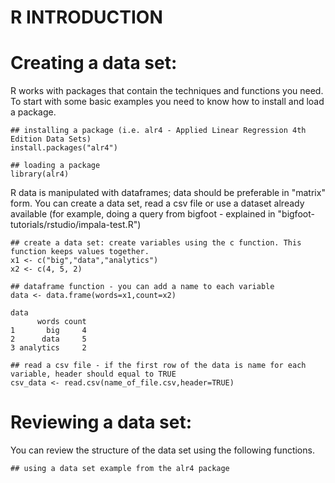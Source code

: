 # R INTRODUCTION

# Creating a data set:

R works with packages that contain the techniques and functions you need. To start with some basic examples you need to know how to install and load a package. 

~~~~
## installing a package (i.e. alr4 - Applied Linear Regression 4th Edition Data Sets)
install.packages("alr4")

## loading a package
library(alr4)
~~~~

R data is manipulated with dataframes; data should be preferable in "matrix" form. You can create a data set, read a csv file or use a dataset already available (for example, doing a query from bigfoot - explained in "bigfoot-tutorials/rstudio/impala-test.R")

~~~
## create a data set: create variables using the c function. This function keeps values together.
x1 <- c("big","data","analytics")
x2 <- c(4, 5, 2)

## dataframe function - you can add a name to each variable
data <- data.frame(words=x1,count=x2)

data
      words count
1       big     4
2      data     5
3 analytics     2

## read a csv file - if the first row of the data is name for each variable, header should equal to TRUE
csv_data <- read.csv(name_of_file.csv,header=TRUE)
~~~

# Reviewing a data set:

You can review the structure of the data set using the following functions.

~~~~
## using a data set example from the alr4 package



